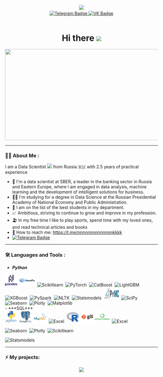 <div id="header" align="center">
  <img src="https://media.giphy.com/media/LaVp0AyqR5bGsC5Cbm/giphy.gif" width="150"/>
</div>
<div id="badges" align="center">
  <a href="https://t.me/nnnnnnnnnnnnnnkkkk">
    <img src="https://img.shields.io/badge/Telegram-blue?style=for-the-badge&logo=telegram&logoColor=white" alt="Telegram Badge"/>
  </a>
  <a href="https://vk.com/nnnnnnnnnnnnnnkkkk">
    <img src="https://img.shields.io/badge/VK-blue?style=for-the-badge&logo=vk&logoColor=white" alt="VK Badge"/>
  </a>
</div>
<div id="header" align="center">
<img src="https://komarev.com/ghpvc/?username=nkrivoshey&style=flat-square&color=blue" alt=""/>
  <h1>
  Hi there
  <img src="https://media.giphy.com/media/hvRJCLFzcasrR4ia7z/giphy.gif" width="30px"/>
  </h1>
</div>
<div align="center">
  <img src="https://media.giphy.com/media/dWesBcTLavkZuG35MI/giphy.gif" width="600" height="300"/>
</div>

---

### 👨‍💻 About Me :
I am a Data Scientist <img src="https://media.giphy.com/media/WUlplcMpOCEmTGBtBW/giphy.gif" width="30"> from Russia :ru: with 2.5 years of practical experience
- :office: I'm a data scientist at SBER, a leader in the banking sector in Russia and Eastern Europe, where I am engaged in data analysis, machine learning and the development of intelligent solutions for business.
- :man_student: I'm studying for a degree in Data Science at the Russian Presidential Academy of National Economy and Public Administration.
- :star2: I am on the list of the best students in my department.
- :chart_with_upwards_trend: Ambitious, striving to continue to grow and improve in my profession. 
- :beach_umbrella: In my free time I like to play sports, spend time with my loved ones, and read technical articles and books
- :incoming_envelope: How to reach me: https://t.me/nnnnnnnnnnnnnnkkkk
- [![Telegram Badge](https://img.shields.io/badge/Telegram-blue?style=for-the-badge&logo=telegram&logoColor=white)]("https://t.me/nnnnnnnnnnnnnnkkkk")

---

### :hammer_and_wrench: Languages and Tools :
- ***Python***
<div>
  <img src="https://github.com/devicons/devicon/blob/master/icons/pandas/pandas-original-wordmark.svg" title="Pandas" alt="Pandas" width="40" height="40"/>&nbsp;
  <img src="https://github.com/devicons/devicon/blob/master/icons/numpy/numpy-original-wordmark.svg" title="NumPy" alt="NumPy" width="50" height="40"/>&nbsp;
  <img src="https://upload.wikimedia.org/wikipedia/commons/thumb/0/05/Scikit_learn_logo_small.svg/2560px-Scikit_learn_logo_small.svg.png" title="Scikitlearn" alt="Scikitlearn" width="60" height="40"/>&nbsp;
  <img src="https://upload.wikimedia.org/wikipedia/commons/9/96/Pytorch_logo.png" title="PyTorch" alt="PyTorch" width="50" height="30"/>&nbsp;
  <img src="https://catboost.ai/docs/catboost-spark/3.0_2.12/latest/api/python/_static/catboost.png" title="CatBoost" alt="CatBoost" width="70" height="40"/>&nbsp;
  <img src="https://lightgbm.readthedocs.io/en/stable/_images/LightGBM_logo_black_text.svg" title="LightGBM" alt="LightGBM" width="50" height="40"/>&nbsp;
  <img src="https://pbs.twimg.com/media/FoPQdY9akAM2L_S.png" title="XGBoost" alt="XGBoost" width="50" height="50"/>&nbsp;
  <img src="https://the-examples-book.com/starter-guides/data-engineering/_images/pyspark.png" title="PySpark" alt="PySpark"  width="50" height="40"/>&nbsp;
  <img src="https://static.javatpoint.com/tutorial/ai/images/natural-language-toolkit2.png" title="NLTK" alt="NLTK" width="75" height="40"/>&nbsp;
  <img src="https://img-blog.csdnimg.cn/6bc4cba6b3874e068bd49a1ed17cc9fc.png" title="Statsmodels" alt="Statsmodels" width="75" height="40"/>&nbsp;
  <img src="https://raw.githubusercontent.com/pymc-devs/brand/main/pymc/pymc_logos/PyMC_banner.svg" title="PyMC" alt="PyMC" width="50" height="40"/>&nbsp;
  <img src="https://studyopedia.com/wp-content/uploads/2023/07/scipy.png" title="SciPy" alt="SciPy" width="60" height="40"/>&nbsp;
  <img src="https://user-images.githubusercontent.com/315810/92254613-279c8000-ee9f-11ea-9b73-5622a7d95f3f.png" title="Seaborn" alt="Seaborn" width="55" height="45"/>&nbsp;
  <img src="https://upload.wikimedia.org/wikipedia/commons/thumb/8/8a/Plotly-logo.png/1200px-Plotly-logo.png" title="Plotly" alt="Plotly" width="70" height="40"/>&nbsp;
  <img src="https://matplotlib.org/3.1.0/_images/sphx_glr_logos2_003.png" title="Matplotlib" alt="Matplotlib" width="70" height="40"/>&nbsp;
<div>
- ***SQL***
<div>
  <img src="https://github.com/devicons/devicon/blob/master/icons/python/python-original-wordmark.svg" title="Python" alt="Python" width="40"       height="40"/>&nbsp;
  <img src="https://github.com/devicons/devicon/blob/master/icons/postgresql/postgresql-original-wordmark.svg" title="Postgresql" alt="Postgresql" width="40" height="40"/>&nbsp;
  <img src="https://github.com/devicons/devicon/blob/master/icons/mysql/mysql-original-wordmark.svg" title="MySQL" alt="MySQL" width="40" height="40"/>&nbsp;
  <img src="https://res.cloudinary.com/crunchbase-production/image/upload/c_lpad,h_256,w_256,f_auto,q_auto:eco,dpr_1/ssrytpiyexobjhlo77ew" title="Excel" alt="Excel" width="70" height="50"/>&nbsp;
  <img src="https://github.com/devicons/devicon/blob/master/icons/r/r-original.svg" title="R" alt="R" width="40" height="40"/>&nbsp;
  <img src="https://github.com/devicons/devicon/blob/master/icons/git/git-original-wordmark.svg" title="Git" **alt="Git" width="40" height="40"/>
  <img src="https://github.com/devicons/devicon/blob/master/icons/anaconda/anaconda-original-wordmark.svg" title="Anaconda" alt="Anaconda" width="50" height="40"/>&nbsp;
  <img src="https://www.computerra.ru/wp-content/uploads/2020/02/excel.png" title="Excel" alt="Excel" width="50" height="40"/>&nbsp;
  
  <img src="https://user-images.githubusercontent.com/315810/92254613-279c8000-ee9f-11ea-9b73-5622a7d95f3f.png" title="Seaborn" alt="Seaborn" width="45" height="45"/>&nbsp;
  <img src="https://upload.wikimedia.org/wikipedia/commons/thumb/8/8a/Plotly-logo.png/1200px-Plotly-logo.png" title="Plotly" alt="Plotly" width="70" height="40"/>&nbsp;
  <img src="https://upload.wikimedia.org/wikipedia/commons/thumb/0/05/Scikit_learn_logo_small.svg/2560px-Scikit_learn_logo_small.svg.png" title="Scikitlearn" alt="Scikitlearn" width="60" height="40"/>&nbsp;
</div>
</div>
  <img src="https://vesolv.ru/wp-content/uploads/2021/10/statsmodels-прозр-600-350.webp" title="Statsmodels" alt="Statsmodels" width="50" height="40"/>&nbsp;
</div>
  
--- 

### :zap: My projects: 
<div id="header" align="center">
  <img src="https://media.giphy.com/media/mPkbb1mIt5TqRRn93A/giphy.gif" width="150"/>
</div>
